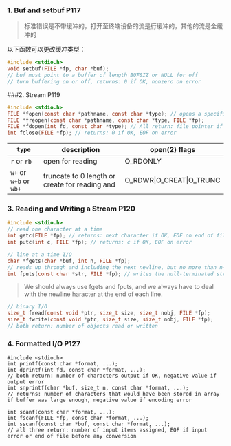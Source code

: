 ### 1. Buf and setbuf P117

> 标准错误是不带缓冲的，打开至终端设备的流是行缓冲的，其他的流是全缓冲的

以下函数可以更改缓冲类型：

```C
#include <stdio.h>
void setbuf(FILE *fp, char *buf);
// buf must point to a buffer of length BUFSIZ or NULL for off
// turn buffering on or off, returns: 0 if OK, nonzero on error
```



###2. Stream P119 

```C
#include <stdio.h>
FILE *fopen(const char *pathname, const char *type); // opens a specified file
FILE *freopen(const char *pathname, const char *type, FILE *fp); 
FILE *fdopen(int fd, const char *type); // All return: file pointer if OK, NULL on error
int fclose(FILE *fp); // returns: 0 if OK, EOF on error
```

| `type`                 | description                              | open(2) flags            |
| ---------------------- | ---------------------------------------- | ------------------------ |
| `r` or `rb`            | open for reading                         | O_RDONLY                 |
| `w+` or `w+b` or `wb+` | truncate to 0 length or create for reading and | O_RDWR\|O_CREAT\|O_TRUNC |



### 3. Reading and Writing a Stream  P120

```c
#include <stdio.h>
// read one character at a time
int getc(FILE *fp); // returns: next character if OK, EOF on end of file or error
int putc(int c, FILE *fp); // returns: c if OK, EOF on error

// line at a time I/O
char *fgets(char *buf, int n, FILE *fp); 
// reads up through and including the next newline, but no more than n−1 characters, into the buf, returns: buf if OK, NULL on end of file or error
int fputs(const char *str, FILE *fp); // writes the null-terminated string to the specified stream
```

>We should always use fgets and fputs, and we always have to deal with the newline haracter at the end of each line.

```C
// binary I/O
size_t fread(const void *ptr, size_t size, size_t nobj, FILE *fp);
size_t fwrite(const void *ptr, size_t size, size_t nobj, FILE *fp);
// both return: number of objects read or written
```



### 4. Formatted I/O  P127

```
#include <stdio.h>
int printf(const char *format, ...);
int dprintf(int fd, const char *format, ...);
// both return: number of characters output if OK, negative value if output error 
int snprintf(char *buf, size_t n, const char *format, ...);
// returns: number of characters that would have been stored in array if buffer was large enough, negative value if encoding error

int scanf(const char *format, ...);
int fscanf(FILE *fp, const char *format, ...);
int sscanf(const char *buf, const char *format, ...);
// all three return: number of input items assigned, EOF if input error or end of file before any conversion
```
